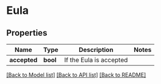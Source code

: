 # Eula

## Properties
Name | Type | Description | Notes
------------ | ------------- | ------------- | -------------
**accepted** | **bool** | If the Eula is accepted | 

[[Back to Model list]](../README.md#documentation-for-models) [[Back to API list]](../README.md#documentation-for-api-endpoints) [[Back to README]](../README.md)


